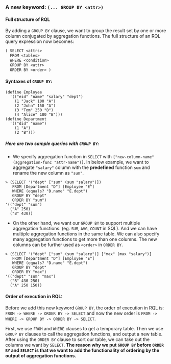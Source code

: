 ### A new keyword: `(... GROUP BY <attr>)`

#### Full structure of RQL

By adding a `GROUP BY` clause, we want to group the result set by one or more column conjugated by aggregation functions. The full structure of an RQL query expression now becomes:

```scheme
( SELECT <attrs>
  FROM <tables>
  WHERE <condition>
  GROUP BY <attr>
  ORDER BY <order> )
```

#### Syntaxes of `GROUP BY`:

```
(define Employee
  '(("eid" "name" "salary" "dept")
    (1 "Jack" 100 "A")
    (2 "John" 150 "A")
    (3 "Tom" 250 "B")
    (4 "Alice" 180 "B")))
(define Department
  '(("did" "name")
    (1 "A")
    (2 "B")))
```
	
##### Here are two sample queries with `GROUP BY`:

* We specify aggregation function in `SELECT` with `["new-column-name" (aggregation-func "attr-name")]`. In below example, we want to aggregate `"salary"` column with the **predefined** function `sum` and rename the new column as `"sum"`.

```
> (SELECT '("dept" ["sum" (sum "salary")])
   FROM [Department "D"] [Employee "E"] 
   WHERE (equals? "D.name" "E.dept")
   GROUP BY "dept"
   ORDER BY "sum")
'(("dept" "sum")
  ("A" 250)
  ("B" 430))
```

* On the other hand, we want our `GROUP BY` to support multiple aggregation functions. (eg. `SUM`, `AVG`, `COUNT` in SQL). And we can have multiple aggregation functions in the same table. We can also specify many aggregation functions to get more than one columns. The new columns can be further used as `<order>` in `ORDER BY`.

```
> (SELECT '("dept" ["sum" (sum "salary")] ["max" (max "salary")]
   FROM [Department "D"] [Employee "E"] 
   WHERE (equals? "D.name" "E.dept")
   GROUP BY "dept"
   ORDER BY "max")
'(("dept" "sum" "max")
  ("B" 430 250)
  ("A" 250 150))
```


#### Order of execution in RQL:

Before we add this new keyword `GROUP BY`, the order of execution in RQL is: `FROM -> WHERE -> ORDER BY -> SELECT` and now the new order is `FROM -> WHERE -> GROUP BY -> ORDER BY -> SELECT`.

First, we use `FROM` and `WHERE` clauses to get a temporary table. Then we use `GROUP BY` clauses to call the aggregation functions, and output a new table. After using the `ORDER BY` clause to sort our table, we can take out the columns we want by `SELECT`.
**The reason why we put `GROUP BY` before `ORDER BY` and `SELECT` is that we want to add the functionality of ordering by the output of aggregation functions.**
